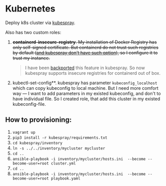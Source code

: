 
# Kubernetes
Deploy k8s cluster via [kubespray](https://github.com/kubernetes-sigs/kubespray). 

Also has two custom roles:

  1. ~~**containerd-insecure-registry**. My installation of Docker Registry has only self-signed certificate. But containerd do not trust such registries by default ([and kubespray don't have such option](https://github.com/kubernetes-sigs/kubespray/issues/7060)), so I configure it to trust my instance.~~

      > I have been [backported](https://github.com/kubernetes-sigs/kubespray/pull/8298) this feature in kubespray. So now kubespray supports insecure registries for containerd out of box.

  1. kubectl-set-config**. kubespray has parameter `kubeconfig_localhost` which can copy kubeconfig to local machine. But I need more comfort way — I want to add parameters in my existed kubeconfig, and don't to have individual file. So I created role, that add this cluster in my existed kubeconfig-file.


## How to provisioning:

1. `vagrant up`
1. `pip3 install -r kubespray/requirements.txt`
1. `cd kubespray/inventory`
1. `ln -s ../../inventory/mycluster mycluster`
1. `cd ..`
1. `ansible-playbook -i inventory/mycluster/hosts.ini  --become --become-user=root cluster.yml`
1. `cd ..`
1. `ansible-playbook -i inventory/mycluster/hosts.ini  --become --become-user=root playbook.yaml`
